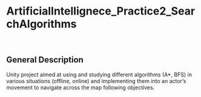 # ArtificialIntellignece_Practice2_SearchAlgorithms
<br>

## General Description
Unity project aimed at using and studying different algorithms (A*, BFS) in various situations (offline, online) and implementing them into an actor’s movement to navigate across the map following objectives.
